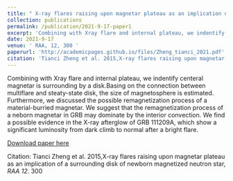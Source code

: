 ```yaml
---
title: " X-ray flares raising upon magnetar plateau as an implication of a surrounding disk of newborn magnetized neutron star"
collection: publications
permalink: /publication/2021-9-17-paper1
excerpt: 'Combining with Xray flare and internal plateau, we indentify centeral magnetar is surrounding by a disk.Basing on the connection between multiflare and steaty-state disk, the size of magnetosphere is estimated. Furthermore, we  discussed the possible remagnetization process of a material-burried magnetar. We suggest that the remagnetization process of a neborn magnetar in GRB may dominate by the interior convection. We find a possible evidence in the X-ray afterglow of GRB 111209A, which show a significant luminosity from dark climb to normal after a bright flare. '
date: 2021-9-17
venue: ' RAA, 12, 300 '
paperurl: 'http://academicpages.github.io/files/Zheng_tianci_2021.pdf'
citation: 'Tianci Zheng et al. 2015,X-ray flares raising upon magnetar plateau as an implication of a surrounding disk of newborn magnetized neutron star, <i>RAA 12</i>. 300 '
---
```

Combining with Xray flare and internal plateau, we indentify centeral magnetar is surrounding by a disk.Basing on the connection between multiflare and steaty-state disk, the size of magnetosphere is estimated. Furthermore, we  discussed the possible remagnetization process of a material-burried magnetar. We suggest that the remagnetization process of a neborn magnetar in GRB may dominate by the interior convection. We find a possible evidence in the X-ray afterglow of GRB 111209A, which show a significant luminosity from dark climb to normal after a bright flare. 

[Download paper here](http://academicpages.github.io/files/Zheng_tianci_2021.pdf)

Citation: Tianci Zheng et al. 2015,X-ray flares raising upon magnetar plateau as an implication of a surrounding disk of newborn magnetized neutron star, <i>RAA 12</i>. 300 